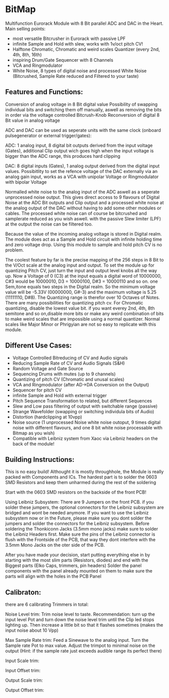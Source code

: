# BitMap
Multifunction Eurorack Module with 8 Bit parallel ADC and DAC in the Heart. Main selling points:
- most versatile Bitcrusher in Eurorack with passive LPF
- infinite Sample and Hold with slew, works with 1v/oct pitch CV!
- Halftone Chromatic, Chromatic and weird scales Quantizer (every 2nd, 4th, 8th, 16th)
- inspiring Drum/Gate Sequencer with 8 Channels
- VCA and Ringmodulator
- White Noise, 8 types of digital noise and processed White Noise (Bitcrushed, Sample Rate reduced and Filtered to your taste)

## Features and Functions:

Conversion of analog voltage in 8 Bit digital value
Possibility of swapping individual bits and switching them off manually, 
aswell as removing the bits in order via the voltage controlled Bitcrush-Knob
Reconversion of digital 8 Bit value in analog voltage

ADC and DAC can be used as seperate units with the same clock (onboard pulsegenerator or external trigger/gates):

ADC: 1 analog input, 8 digital bit outputs derived from the input voltage (Gates), additional Clip output wich goes high when the input voltage is bigger than the ADC range, this produces hard clipping

DAC: 8 digital inputs (Gates), 1 analog output derived from the digital input values. Possibitlity to set the refence voltage of the DAC externally via an analog gain input, works as a VCA with unipolar Voltage or Ringmodulator with bipolar Voltage

Normalled white noise to the analog input of the ADC aswell as a seperate unprocessed noise output. This gives direct access to 9 flavours of Digital Noise at the ADC Bit outputs and Clip output and a processed white noise at the analog output of the DAC without having to add some other modules or cables. The processed white noise can of course be bitcrushed and samplerate reduced as you wish aswell. with the passive Slew limiter (LPF) at the output the noise can be filtered too.

Because the value of the incoming analog voltage is stored in Digital realm. The module does act as a Sample and Hold circuit with infinite holding time and zero voltage drop. Using this module to sample and hold pitch CV is no problem.

The coolest feature by far is the precise mapping of the 256 steps in 8 Bit to the V/Oct scale at the analog input and output. To set the module up for quantizing Pitch CV, just turn the input and output level knobs all the way up. Now a Voltage of 0 (C3) at the input equals a digital word of 10000000, C#3 would be 10000010, D3 = 10000100, D#3 = 10000110 and so on. one Sem,itone equals two steps in the Digital realm. So the minimum voltage value will be -5.33V (00000000, G#-3) and the maximum voltage is 5.25 (11111110, D#8). The Quantizing range is therefor over 10 Octaves of Notes. There are many possibilities for quantizing pitch cv. For Chromatic quantizing, disable the lowest value bit. if you want everey 2nd, 4th, 8th semitone and so on,disable more bits or make any weird combination of bits to make weird scales that are impossible using a normal quantizer. Normal scales like Major Minor or Phrigyian are not so easy to replicate with this module.





## Different Use Cases:

- Voltage Controlled Bitreducing of CV and Audio signals
- Reducing Sample Rate of CV and Audio Signals (S&H)
- Random Voltage and Gate Source
- Sequencing Drums with mutes (up to 9 channels)
- Quantizing of pitch CV (Chromatic and unusal scales)
- VCA and Ringmodulator (after AD->DA Conversion on the Output)
- Sequencer for pitch CV
- infinite Sample and Hold with external trigger
- Pitch Sequence Transformation to related, but different Sequences
- Slew and Low pass filtering of output with switchable range (passive)
- Strange Wavefolder (swapping or switching individula bits of Audio)
- Distortion (hardclipping at 10vpp)
- Noise source (1 unprocessed Noise white noise outoput, 9 times digital noise with different flavours, and one 8 bit white noise processable with Bitmap as you wish) 
- Compatible with Leibniz system from Xaoc via Leibniz headers on the back of the module!





## Building Instructions:

This is no easy build! Althought it is mostly throughhole, the Module is really packed with Components and ICs.
The hardest part is to solder the 0603 SMD Resistors and keep them unharmed during the rest of the soldering

Start with the 0603 SMD resistors on the backside of the front PCB!

Using Leibniz Subsystem:
There are 9 Jumpers on the front PCB. if you solder these jumpers, the optional connectors for the Leibniz subsystem are bridged and wont be needed anymore. If you want to use the Leibniz subsystem now or in the Future, please make sure you dont solder the jumpers and solder the connectors for the Leibniz subsystem.
Before soldering the Thonkiconn Jacks (3.5mm mono jacks) make sure to solder the Leibniz Headers first. Make sure the pins of the Leibniz connector is flush with the Frontside of the PCB, that way they dont interfere with the 3.5mm Mono Jacks on the oter side of the PCB.

After you have made your decision, start putting everything else in by starting with the most slim parts (Resistors, diodes) and end with the Biggest parts (Elko Caps, trimmers, pin headers)
Solder the panel components with the panel already mounted on them to make sure the parts will align with the holes in the PCB Panel







## Calibraton:

there are 6 calibrating Trimmers in total:

Noise Level trim: 
Trim noise level to taste. Recommendation: turn up the input level Pot and turn down the noise level trim until the Clip led stops lighting up. Then increase a little bit so that it flashes sometimes (makes the input noise about 10 Vpp)

Max Sample Rate trim:
Feed a Sinewave to the analog input. Turn the Sample rate Pot to max value. Adjust the trimpot to minimal noise on the output (Hint: if the sample rate just exceeds audible range its perfect there)

Input Scale trim:


Input Offset trim:


Output Scale trim:


Output Offset trim:



